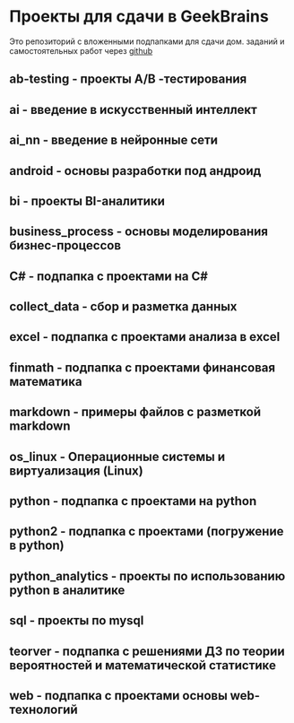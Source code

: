 # Проекты для сдачи в GeekBrains

Это репозиторий с вложенными подпапками для сдачи дом. заданий и самостоятельных работ через [github](https://github.com/)

## ab-testing - проекты A/B -тестирования

## ai - введение в искусственный интеллект

## ai_nn - введение в нейронные сети

## android - основы разработки под андроид

## bi - проекты BI-аналитики

## business_process - основы моделирования бизнес-процессов

## C# - подпапка с проектами на C#

## collect_data - сбор и разметка данных

## excel - подпапка с проектами анализа в excel

## finmath - подпапка с проектами финансовая математика

## markdown - примеры файлов с разметкой markdown

## os_linux - Операционные системы и виртуализация (Linux)

## python - подпапка с проектами на python

## python2 - подпапка с проектами (погружение в python)

## python_analytics - проекты по использованию python в аналитике

## sql - проекты по mysql

## teorver - подпапка с решениями ДЗ по теории вероятностей и математической статистике

## web - подпапка с проектами основы web-технологий
